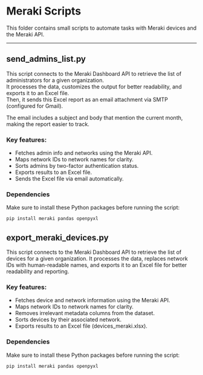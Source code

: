 # Meraki Scripts

This folder contains small scripts to automate tasks with Meraki devices and the Meraki API.

---

## send_admins_list.py

This script connects to the Meraki Dashboard API to retrieve the list of administrators for a given organization.  
It processes the data, customizes the output for better readability, and exports it to an Excel file.  
Then, it sends this Excel report as an email attachment via SMTP (configured for Gmail).

The email includes a subject and body that mention the current month, making the report easier to track.

### Key features:
- Fetches admin info and networks using the Meraki API.
- Maps network IDs to network names for clarity.
- Sorts admins by two-factor authentication status.
- Exports results to an Excel file.
- Sends the Excel file via email automatically.

### Dependencies

Make sure to install these Python packages before running the script:

```bash
pip install meraki pandas openpyxl
```

## export_meraki_devices.py

This script connects to the Meraki Dashboard API to retrieve the list of devices for a given organization.
It processes the data, replaces network IDs with human-readable names, and exports it to an Excel file for better readability and reporting.

### Key features:
- Fetches device and network information using the Meraki API.
- Maps network IDs to network names for clarity.
- Removes irrelevant metadata columns from the dataset.
- Sorts devices by their associated network.
- Exports results to an Excel file (devices_meraki.xlsx).

### Dependencies

Make sure to install these Python packages before running the script:

```bash
pip install meraki pandas openpyxl
```

